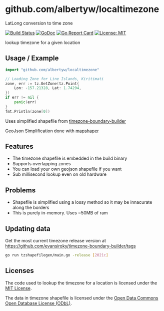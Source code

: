 # github.com/albertyw/localtimezone

LatLong conversion to time zone

[![Build Status](https://drone.albertyw.com/api/badges/albertyw/localtimezone/status.svg)](https://drone.albertyw.com/albertyw/localtimezone)
[![GoDoc](https://godoc.org/github.com/albertyw/localtimezone?status.svg)](https://godoc.org/github.com/albertyw/localtimezone)
[![Go Report Card](https://goreportcard.com/badge/github.com/albertyw/localtimezone)](https://goreportcard.com/report/github.com/albertyw/localtimezone)
[![License: MIT](https://img.shields.io/badge/License-MIT-yellow.svg)](https://opensource.org/licenses/MIT)

lookup timezone for a given location

## Usage / Example

```go
import "github.com/albertyw/localtimezone"

// Loading Zone for Line Islands, Kiritimati
zone, err := tz.GetZone(tz.Point{
    Lon: -157.21328, Lat: 1.74294,
})
if err != nil {
    panic(err)
}
fmt.Println(zone[0])
```

Uses simplified shapefile from [timezone-boundary-builder](https://github.com/evansiroky/timezone-boundary-builder/)

GeoJson Simplification done with [mapshaper](https://mapshaper.org/)

## Features

- The timezone shapefile is embedded in the build binary
- Supports overlapping zones
- You can load your own geojson shapefile if you want
- Sub millisecond lookup even on old hardware

## Problems

- Shapefile is simplified using a lossy method so it may be innacurate along the borders
- This is purely in-memory. Uses ~50MB of ram

## Updating data
Get the most current timezone release version at https://github.com/evansiroky/timezone-boundary-builder/tags

```bash
go run tzshapefilegen/main.go -release [2021c]
```

## Licenses

The code used to lookup the timezone for a location is licensed under the [MIT License](https://opensource.org/licenses/MIT).

The data in timezone shapefile is licensed under the [Open Data Commons Open Database License (ODbL)](https://opendatacommons.org/licenses/odbl/).
